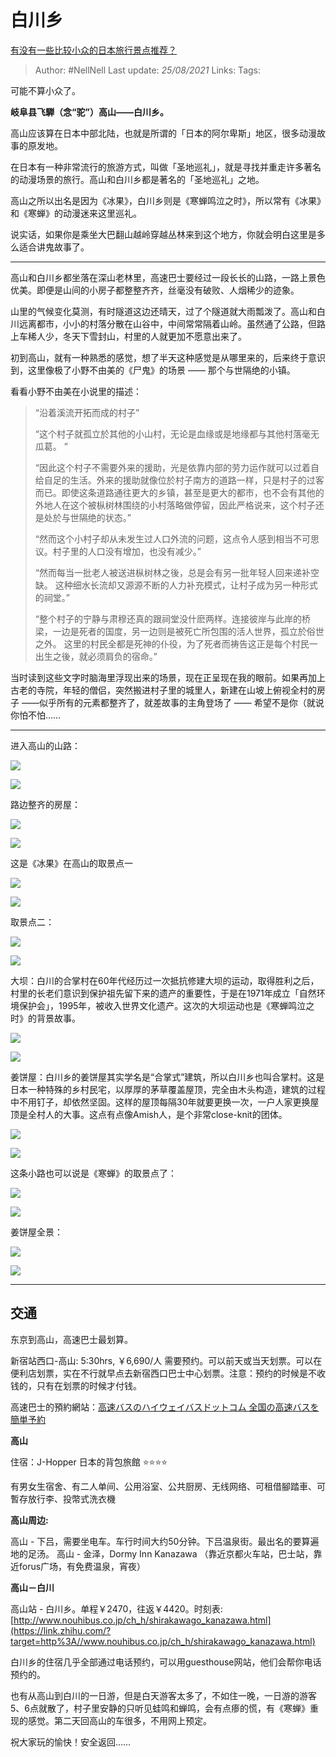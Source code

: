 # 白川乡
[有没有一些比较小众的日本旅行景点推荐？](https://www.zhihu.com/question/36797739/answer/702763223)

> Author: #NellNell 
> Last update: *25/08/2021* 
> Links:
> Tags: 

可能不算小众了。

**岐阜县飞騨（念“驼”）高山——白川乡。**

高山应该算在日本中部北陆，也就是所谓的「日本的阿尔卑斯」地区，很多动漫故事的原发地。

在日本有一种非常流行的旅游方式，叫做「圣地巡礼」，就是寻找并重走许多著名的动漫场景的旅行。高山和白川乡都是著名的「圣地巡礼」之地。

高山之所以出名是因为《冰果》，白川乡则是《寒蝉鸣泣之时》，所以常有《冰果》和《寒蝉》的动漫迷来这里巡礼。

说实话，如果你是乘坐大巴翻山越岭穿越丛林来到这个地方，你就会明白这里是多么适合讲鬼故事了。

---

高山和白川乡都坐落在深山老林里，高速巴士要经过一段长长的山路，一路上景色优美。即便是山间的小房子都整整齐齐，丝毫没有破败、人烟稀少的迹象。

山里的气候变化莫测，有时隧道这边还晴天，过了个隧道就大雨瓢泼了。高山和白川远离都市，小小的村落分散在山谷中，中间常常隔着山岭。虽然通了公路，但路上车稀人少，冬天下雪封山，村里的人就更加不愿意出来了。

初到高山，就有一种熟悉的感觉，想了半天这种感觉是从哪里来的，后来终于意识到，这里像极了小野不由美的《尸鬼》的场景 —— 那个与世隔绝的小镇。

看看小野不由美在小说里的描述：

> “沿着溪流开拓而成的村子”  
>   
> “这个村子就孤立於其他的小山村，无论是血缘或是地缘都与其他村落毫无瓜葛。 ”  
>   
> “因此这个村子不需要外来的援助，光是依靠内部的劳力运作就可以过着自给自足的生活。外来的援助就像位於村子南方的道路一样，只是村子的过客而已。即使这条道路通往更大的乡镇，甚至是更大的都市，也不会有其他的外地人在这个被枞树林围绕的小村落略做停留，因此严格说来，这个村子还是处於与世隔绝的状态。”  
>   
> “然而这个小村子却从未发生过人口外流的问题，这点令人感到相当不可思议。村子里的人口没有增加，也没有减少。”  
>   
> “然而每当一批老人被送进枞树林之後，总是会有另一批年轻人回来递补空缺。 这种细水长流却又源源不断的人力补充模式，让村子成为另一种形式的祠堂。”  
>   
> “整个村子的宁静与肃穆还真的跟祠堂没什麽两样。连接彼岸与此岸的桥梁，一边是死者的国度，另一边则是被死亡所包围的活人世界，孤立於俗世之外。 这里的村民全都是死神的仆役，为了死者而祷告这正是每个村民一出生之後，就必须肩负的宿命。”

当时读到这些文字时脑海里浮现出来的场景，现在正呈现在我的眼前。如果再加上古老的寺院，年轻的僧侣，突然搬进村子里的城里人，新建在山坡上俯视全村的房子 ——似乎所有的元素都整齐了，就差故事的主角登场了 —— 希望不是你（就说你怕不怕……

---

进入高山的山路：

![](https://pic2.zhimg.com/50/v2-b056c3354ec7fb522f5411e71a1ca38a_720w.jpg?source=c8b7c179)

![](https://pic2.zhimg.com/80/v2-b056c3354ec7fb522f5411e71a1ca38a_720w.jpg?source=c8b7c179)

  
路边整齐的房屋：

![](https://pic1.zhimg.com/50/v2-ed005a916a5ebaa3c80b13c426293f62_720w.jpg?source=c8b7c179)

![](https://pic1.zhimg.com/80/v2-ed005a916a5ebaa3c80b13c426293f62_720w.jpg?source=c8b7c179)

  
这是《冰果》在高山的取景点一

![](https://pic1.zhimg.com/50/v2-fdad2e020557491b827acd2dbe398958_720w.jpg?source=c8b7c179)

![](https://pic1.zhimg.com/80/v2-fdad2e020557491b827acd2dbe398958_720w.jpg?source=c8b7c179)

  
取景点二：

![](https://pic1.zhimg.com/50/v2-ef774c5c496ebeca2c307d398fed80a2_720w.jpg?source=c8b7c179)

![](https://pic1.zhimg.com/80/v2-ef774c5c496ebeca2c307d398fed80a2_720w.jpg?source=c8b7c179)

  
大坝：白川的合掌村在60年代经历过一次抵抗修建大坝的运动，取得胜利之后，村里的长老们意识到保护祖先留下来的遗产的重要性，于是在1971年成立「自然环境保护会」，1995年，被收入世界文化遗产。这次的大坝运动也是《寒蝉鸣泣之时》的背景故事。

![](https://pic1.zhimg.com/50/v2-836045f83ae951d82a5d7464d6030cf8_720w.jpg?source=c8b7c179)

![](https://pic1.zhimg.com/80/v2-836045f83ae951d82a5d7464d6030cf8_720w.jpg?source=c8b7c179)

姜饼屋：白川乡的姜饼屋其实学名是“合掌式”建筑，所以白川乡也叫合掌村。这是日本一种特殊的乡村民宅，以厚厚的茅草覆盖屋顶，完全由木头构造，建筑的过程中不用钉子，却依然坚固。这样的屋顶每隔30年就要更换一次，一户人家更换屋顶是全村人的大事。这点有点像Amish人，是个非常close-knit的团体。

![](https://pic1.zhimg.com/50/v2-8b0ed3257a7e1a49e30ac93f467a4c49_720w.jpg?source=c8b7c179)

![](https://pic1.zhimg.com/80/v2-8b0ed3257a7e1a49e30ac93f467a4c49_720w.jpg?source=c8b7c179)

这条小路也可以说是《寒蝉》的取景点了：

![](https://pic2.zhimg.com/50/v2-dddcfd969cdf7b96c99e0c674b9c6ff5_720w.jpg?source=c8b7c179)

![](https://pic2.zhimg.com/80/v2-dddcfd969cdf7b96c99e0c674b9c6ff5_720w.jpg?source=c8b7c179)

  

姜饼屋全景：

![](https://pic1.zhimg.com/50/v2-a7254e2efc6e2e3fbdec499433d76408_720w.jpg?source=c8b7c179)

![](https://pic1.zhimg.com/80/v2-a7254e2efc6e2e3fbdec499433d76408_720w.jpg?source=c8b7c179)

---

## 交通

东京到高山，高速巴士最划算。

新宿站西口-高山: 5:30hrs, ￥6,690/人 需要预约。可以前天或当天划票。可以在便利店划票，实在不行就早点去新宿西口巴士中心划票。注意：预约的时候是不收钱的，只有在划票的时候才付钱。

高速巴士的預約網站：[高速バスのハイウェイバスドットコム 全国の高速バスを簡単予約](https://link.zhihu.com/?target=https%3A//www.highwaybus.com/)

**高山**

住宿：J-Hopper 日本的背包旅館 ⭐️⭐️⭐️⭐️

有男女生宿舍、有二人单间、公用浴室、公共厨房、无线网络、可租借腳踏車、可暫存放行李、投幣式洗衣機

**高山周边:**

高山 - 下吕，需要坐电车。车行时间大约50分钟。下吕温泉街。最出名的要算遍地的足汤。 高山 - 金泽，Dormy Inn Kanazawa （靠近京都火车站，巴士站，靠近forus广场，有免费温泉，宵夜）

**高山－白川**

高山站 - 白川乡。单程￥2470，往返￥4420。时刻表: [http://www.nouhibus.co.jp/ch_h/shirakawago_kanazawa.html](https://link.zhihu.com/?target=http%3A//www.nouhibus.co.jp/ch_h/shirakawago_kanazawa.html)

白川乡的住宿几乎全部通过电话预约，可以用guesthouse网站，他们会帮你电话预约的。

也有从高山到白川的一日游，但是白天游客太多了，不如住一晚，一日游的游客5、6点就散了，村子里安静的只听见蛙鸣和蝉鸣，会有点瘆的慌，有《寒蝉》重现的感觉。第二天回高山的车很多，不用网上预定。

祝大家玩的愉快！安全返回……